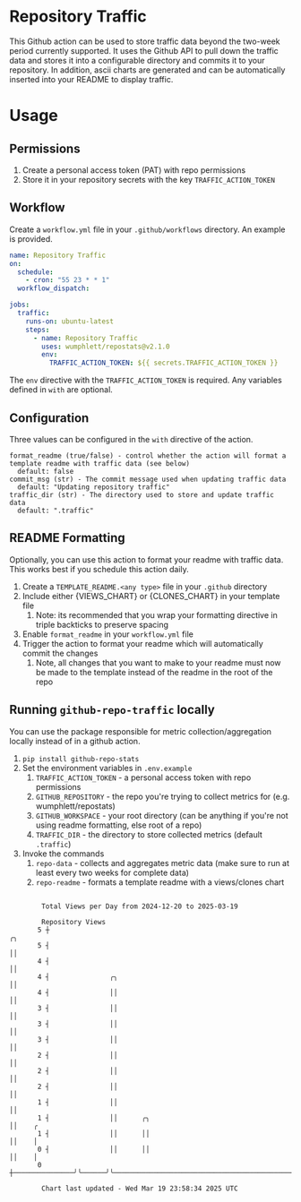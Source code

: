 # Repository Traffic

This Github action can be used to store traffic data beyond the two-week period currently supported.
It uses the Github API to pull down the traffic data and stores it into a configurable directory and commits it to your 
repository. In addition, ascii charts are generated and can be automatically inserted into your README to display traffic.

# Usage
## Permissions
1. Create a personal access token (PAT) with repo permissions
2. Store it in your repository secrets with the key `TRAFFIC_ACTION_TOKEN`

## Workflow
Create a `workflow.yml` file in your `.github/workflows` directory. An example is provided.

```yaml
name: Repository Traffic
on:
  schedule:
    - cron: "55 23 * * 1"
  workflow_dispatch:

jobs:
  traffic:
    runs-on: ubuntu-latest
    steps:
      - name: Repository Traffic
        uses: wumphlett/repostats@v2.1.0
        env:
          TRAFFIC_ACTION_TOKEN: ${{ secrets.TRAFFIC_ACTION_TOKEN }}
```
The `env` directive with the `TRAFFIC_ACTION_TOKEN` is required. Any variables defined in `with` are optional.

## Configuration
Three values can be configured in the `with` directive of the action.
```
format_readme (true/false) - control whether the action will format a template readme with traffic data (see below)
  default: false
commit_msg (str) - The commit message used when updating traffic data
  default: "Updating repository traffic"
traffic_dir (str) - The directory used to store and update traffic data
  default: ".traffic"
```

## README Formatting
Optionally, you can use this action to format your readme with traffic data. This works best if you schedule this action
daily.

1. Create a `TEMPLATE_README.<any type>` file in your `.github` directory
2. Include either {VIEWS_CHART} or {CLONES_CHART} in your template file
   1. Note: its recommended that you wrap your formatting directive in triple backticks to preserve spacing
3. Enable `format_readme` in your `workflow.yml` file
4. Trigger the action to format your readme which will automatically commit the changes
   1. Note, all changes that you want to make to your readme must now be made to the template instead of the readme in the root of the repo

## Running `github-repo-traffic` locally
You can use the package responsible for metric collection/aggregation locally instead of in a github action.

1. `pip install github-repo-stats`
2. Set the environment variables in `.env.example`
   1. `TRAFFIC_ACTION_TOKEN` - a personal access token with repo permissions
   2. `GITHUB_REPOSITORY` - the repo you're trying to collect metrics for (e.g. wumphlett/repostats)
   3. `GITHUB_WORKSPACE` - your root directory (can be anything if you're not using readme formatting, else root of a repo)
   4. `TRAFFIC_DIR` - the directory to store collected metrics (default `.traffic`)
3. Invoke the commands
   1. `repo-data` - collects and aggregates metric data (make sure to run at least every two weeks for complete data)
   2. `repo-readme` - formats a template readme with a views/clones chart

```

        Total Views per Day from 2024-12-20 to 2025-03-19

        Repository Views
       5 ┼                                                                                  ╭╮
       5 ┤                                                                                  ││
       4 ┤                                                                                  ││
       4 ┤               ╭╮                                                                 ││
       4 ┤               ││                                                                 ││
       3 ┤               ││                                                                 ││
       3 ┤               ││                                                                 ││
       3 ┤               ││                                                                 ││
       2 ┤               ││                                                                 ││
       2 ┤               ││                                                                 ││
       2 ┤               ││                                                                 ││
       1 ┤               ││                                                                 ││
       1 ┤               ││      ╭╮                                                         ││    ╭
       1 ┤               ││      ││                                                         ││    │
       0 ┤               ││      ││                                                         ││    │
       0 ┼───────────────╯╰──────╯╰─────────────────────────────────────────────────────────╯╰────╯

        Chart last updated - Wed Mar 19 23:58:34 2025 UTC
        
```
